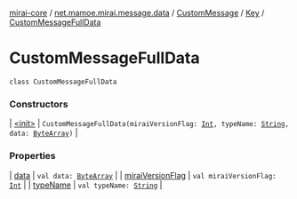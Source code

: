 [mirai-core](../../../../index.md) / [net.mamoe.mirai.message.data](../../../index.md) / [CustomMessage](../../index.md) / [Key](../index.md) / [CustomMessageFullData](./index.md)

# CustomMessageFullData

`class CustomMessageFullData`

### Constructors

| [&lt;init&gt;](-init-.md) | `CustomMessageFullData(miraiVersionFlag: `[`Int`](https://kotlinlang.org/api/latest/jvm/stdlib/kotlin/-int/index.html)`, typeName: `[`String`](https://kotlinlang.org/api/latest/jvm/stdlib/kotlin/-string/index.html)`, data: `[`ByteArray`](https://kotlinlang.org/api/latest/jvm/stdlib/kotlin/-byte-array/index.html)`)` |

### Properties

| [data](data.md) | `val data: `[`ByteArray`](https://kotlinlang.org/api/latest/jvm/stdlib/kotlin/-byte-array/index.html) |
| [miraiVersionFlag](mirai-version-flag.md) | `val miraiVersionFlag: `[`Int`](https://kotlinlang.org/api/latest/jvm/stdlib/kotlin/-int/index.html) |
| [typeName](type-name.md) | `val typeName: `[`String`](https://kotlinlang.org/api/latest/jvm/stdlib/kotlin/-string/index.html) |

